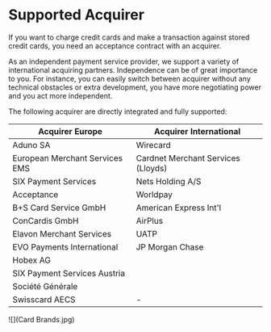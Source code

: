 # Supported Acquirer

If you want to charge credit cards and make a transaction against stored credit cards, you need an acceptance contract with an acquirer. 

As an independent payment service provider, we support a variety of international acquiring partners. Independence can be of great importance to you. For instance, you can easily switch between acquirer without any technical obstacles or extra development, you have more negotiating power and you act more independent.

The following acquirer are directly integrated and fully supported:

| Acquirer Europe | Acquirer International |
| -- | -- |
| Aduno SA | Wirecard |
| European Merchant Services EMS | Cardnet Merchant Services (Lloyds) |
| SIX Payment Services | Nets Holding A/S  |
| Acceptance | Worldpay |
| B+S Card Service GmbH | American Express Int'l |
| ConCardis GmbH | AirPlus  |
| Elavon Merchant Services | UATP  |
| EVO Payments International | JP Morgan Chase |
| Hobex AG |  |
| SIX Payment Services Austria | |
| Société Générale |  |
| Swisscard AECS |  - |



![](Card Brands.jpg)





